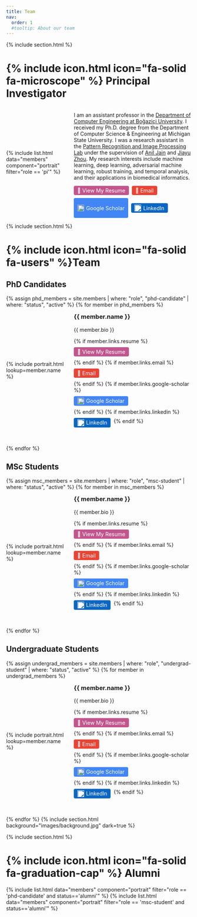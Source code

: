 ```yaml
---
title: Team
nav:
  order: 1
  #tooltip: About our team
---
```


{% include section.html %}

# {% include icon.html icon="fa-solid fa-microscope" %} Principal Investigator

<div style="display: grid; grid-template-columns: 1fr 2fr; gap: 1.5rem; align-items: center;">
  <div>
    {% include list.html data="members" component="portrait" filter="role == 'pi'" %}
  </div>
  <div>
    <p>
    I am an assistant professor in the 
      <a href="https://cmpe.bogazici.edu.tr/" target="_blank" rel="noopener noreferrer">Department of Computer Engineering at Boğaziçi University</a>.
      I received my Ph.D. degree from the Department of Computer Science & Engineering at Michigan State University. 
      I was a research assistant in the <a href="http://biometrics.cse.msu.edu/" target="_blank" rel="noopener noreferrer">Pattern Recognition and Image Processing Lab</a> under the supervision of 
      <a href="https://www.cse.msu.edu/~jain/" target="_blank" rel="noopener noreferrer">Anil Jain</a> and 
      <a href="https://jiayuzhou.github.io/" target="_blank" rel="noopener noreferrer">Jiayu Zhou</a>. 
      My research interests include machine learning, deep learning, adversarial machine learning, robust training, and temporal analysis, and their applications in biomedical informatics.

  </p>

<div style="display: flex; gap: 0.5rem; flex-wrap: wrap; margin-top: 0.5rem;">
  <a href="/files/resume_inci_baytas.pdf" target="_blank" rel="noopener noreferrer"
     style="display: inline-block; padding: 0.25rem 0.6rem; font-size: 0.9rem; background-color: #c2558d; color: white; border-radius: 4px; text-decoration: none;">
    📄 View My Resume
  </a>
      <a href="mailto:inci.baytas@bogazici.edu.tr" 
         style="display: inline-flex; align-items: center; padding: 0.25rem 0.6rem; font-size: 0.9rem; background-color: #EA4335; color: white; border-radius: 4px; text-decoration: none;">
        📧 Email
      </a>
      <a href="https://scholar.google.com/citations?user=ELxSraIAAAAJ&hl=en" 
         target="_blank" rel="noopener noreferrer"
         style="display: inline-flex; align-items: center; padding: 0.25rem 0.6rem; font-size: 0.9rem; background-color: #4285F4; color: white; border-radius: 4px; text-decoration: none;">
        <img src="https://cdn.jsdelivr.net/gh/simple-icons/simple-icons/icons/googlescholar.svg" 
             alt="Google Scholar" width="18" style="vertical-align: middle; margin-right: 6px;">
        Google Scholar
      </a>

  <a href="https://www.linkedin.com/in/inci-m-baytas-00994a22/"
         target="_blank" rel="noopener noreferrer"
         style="display: inline-flex; align-items: center; padding: 0.25rem 0.6rem; font-size: 0.9rem; background-color: #0A66C2; color: white; border-radius: 4px; text-decoration: none;">
        <img src="https://cdn.jsdelivr.net/gh/simple-icons/simple-icons/icons/linkedin.svg"
             alt="LinkedIn" width="18" style="vertical-align: middle; margin-right: 6px; filter: brightness(0) invert(1);">
        LinkedIn
      </a>
  </div>
    
  </div>
</div>






{% include section.html %}

# {% include icon.html icon="fa-solid fa-users" %}Team

## PhD Candidates

{% assign phd_members = site.members | where: "role", "phd-candidate" | where: "status", "active" %}
{% for member in phd_members %}
<div style="display: grid; grid-template-columns: 1fr 2fr; gap: 1.5rem; align-items: center; margin-bottom: 3rem;">
  <div>
    {% include portrait.html lookup=member.name %}
  </div>
  <div>
    <h3 style="margin-top: 0;">{{ member.name }}</h3>
    <p>
      {{ member.bio }} 
    </p>
    <div style="display: flex; gap: 0.5rem; flex-wrap: wrap; margin-top: 0.5rem;">
      {% if member.links.resume %}
      <a href="{{ member.links.resume }}" target="_blank" rel="noopener noreferrer"
         style="display: inline-block; padding: 0.25rem 0.6rem; font-size: 0.9rem; background-color: #c2558d; color: white; border-radius: 4px; text-decoration: none;">
        📄 View My Resume
      </a>
      {% endif %}
      {% if member.links.email %}
      <a href="mailto:{{ member.links.email }}" 
         style="display: inline-flex; align-items: center; padding: 0.25rem 0.6rem; font-size: 0.9rem; background-color: #EA4335; color: white; border-radius: 4px; text-decoration: none;">
        📧 Email
      </a>
      {% endif %}
      {% if member.links.google-scholar %}
      <a href="{{ member.links.google-scholar }}" 
         target="_blank" rel="noopener noreferrer"
         style="display: inline-flex; align-items: center; padding: 0.25rem 0.6rem; font-size: 0.9rem; background-color: #4285F4; color: white; border-radius: 4px; text-decoration: none;">
        <img src="https://cdn.jsdelivr.net/gh/simple-icons/simple-icons/icons/googlescholar.svg" 
             alt="Google Scholar" width="18" style="vertical-align: middle; margin-right: 6px;">
        Google Scholar
      </a>
      {% endif %}
      {% if member.links.linkedin %}
      <a href="{{ member.links.linkedin }}"
         target="_blank" rel="noopener noreferrer"
         style="display: inline-flex; align-items: center; padding: 0.25rem 0.6rem; font-size: 0.9rem; background-color: #0A66C2; color: white; border-radius: 4px; text-decoration: none;">
        <img src="https://cdn.jsdelivr.net/gh/simple-icons/simple-icons/icons/linkedin.svg"
             alt="LinkedIn" width="18" style="vertical-align: middle; margin-right: 6px; filter: brightness(0) invert(1);">
        LinkedIn
      </a>
      {% endif %}
    </div>
  </div>
</div>
{% endfor %}

## MSc Students

{% assign msc_members = site.members | where: "role", "msc-student" | where: "status", "active" %}
{% for member in msc_members %}
<div style="display: grid; grid-template-columns: 1fr 2fr; gap: 1.5rem; align-items: center; margin-bottom: 3rem;">
  <div>
    {% include portrait.html lookup=member.name %}
  </div>
  <div>
    <h3 style="margin-top: 0;">{{ member.name }}</h3>
    <p>
      {{ member.bio }} 
    </p>
    <div style="display: flex; gap: 0.5rem; flex-wrap: wrap; margin-top: 0.5rem;">
      {% if member.links.resume %}
      <a href="{{ member.links.resume }}" target="_blank" rel="noopener noreferrer"
         style="display: inline-block; padding: 0.25rem 0.6rem; font-size: 0.9rem; background-color: #c2558d; color: white; border-radius: 4px; text-decoration: none;">
        📄 View My Resume
      </a>
      {% endif %}
      {% if member.links.email %}
      <a href="mailto:{{ member.links.email }}" 
         style="display: inline-flex; align-items: center; padding: 0.25rem 0.6rem; font-size: 0.9rem; background-color: #EA4335; color: white; border-radius: 4px; text-decoration: none;">
        📧 Email
      </a>
      {% endif %}
      {% if member.links.google-scholar %}
      <a href="{{ member.links.google-scholar }}" 
         target="_blank" rel="noopener noreferrer"
         style="display: inline-flex; align-items: center; padding: 0.25rem 0.6rem; font-size: 0.9rem; background-color: #4285F4; color: white; border-radius: 4px; text-decoration: none;">
        <img src="https://cdn.jsdelivr.net/gh/simple-icons/simple-icons/icons/googlescholar.svg" 
             alt="Google Scholar" width="18" style="vertical-align: middle; margin-right: 6px;">
        Google Scholar
      </a>
      {% endif %}
      {% if member.links.linkedin %}
      <a href="{{ member.links.linkedin }}"
         target="_blank" rel="noopener noreferrer"
         style="display: inline-flex; align-items: center; padding: 0.25rem 0.6rem; font-size: 0.9rem; background-color: #0A66C2; color: white; border-radius: 4px; text-decoration: none;">
        <img src="https://cdn.jsdelivr.net/gh/simple-icons/simple-icons/icons/linkedin.svg"
             alt="LinkedIn" width="18" style="vertical-align: middle; margin-right: 6px; filter: brightness(0) invert(1);">
        LinkedIn
      </a>
      {% endif %}
    </div>
  </div>
</div>
{% endfor %}

## Undergraduate Students

{% assign undergrad_members = site.members | where: "role", "undergrad-student" | where: "status", "active" %}
{% for member in undergrad_members %}
<div style="display: grid; grid-template-columns: 1fr 2fr; gap: 1.5rem; align-items: center; margin-bottom: 3rem;">
  <div>
    {% include portrait.html lookup=member.name %}
  </div>
  <div>
    <h3 style="margin-top: 0;">{{ member.name }}</h3>
    <p>
      {{ member.bio }} 
    </p>
    <div style="display: flex; gap: 0.5rem; flex-wrap: wrap; margin-top: 0.5rem;">
      {% if member.links.resume %}
      <a href="{{ member.links.resume }}" target="_blank" rel="noopener noreferrer"
         style="display: inline-block; padding: 0.25rem 0.6rem; font-size: 0.9rem; background-color: #c2558d; color: white; border-radius: 4px; text-decoration: none;">
        📄 View My Resume
      </a>
      {% endif %}
      {% if member.links.email %}
      <a href="mailto:{{ member.links.email }}" 
         style="display: inline-flex; align-items: center; padding: 0.25rem 0.6rem; font-size: 0.9rem; background-color: #EA4335; color: white; border-radius: 4px; text-decoration: none;">
        📧 Email
      </a>
      {% endif %}
      {% if member.links.google-scholar %}
      <a href="{{ member.links.google-scholar }}" 
         target="_blank" rel="noopener noreferrer"
         style="display: inline-flex; align-items: center; padding: 0.25rem 0.6rem; font-size: 0.9rem; background-color: #4285F4; color: white; border-radius: 4px; text-decoration: none;">
        <img src="https://cdn.jsdelivr.net/gh/simple-icons/simple-icons/icons/googlescholar.svg" 
             alt="Google Scholar" width="18" style="vertical-align: middle; margin-right: 6px;">
        Google Scholar
      </a>
      {% endif %}
      {% if member.links.linkedin %}
      <a href="{{ member.links.linkedin }}"
         target="_blank" rel="noopener noreferrer"
         style="display: inline-flex; align-items: center; padding: 0.25rem 0.6rem; font-size: 0.9rem; background-color: #0A66C2; color: white; border-radius: 4px; text-decoration: none;">
        <img src="https://cdn.jsdelivr.net/gh/simple-icons/simple-icons/icons/linkedin.svg"
             alt="LinkedIn" width="18" style="vertical-align: middle; margin-right: 6px; filter: brightness(0) invert(1);">
        LinkedIn
      </a>
      {% endif %}
    </div>
  </div>
</div>
{% endfor %}
{% include section.html background="images/background.jpg" dark=true %}

{% include section.html %}

# {% include icon.html icon="fa-solid fa-graduation-cap" %} Alumni 
{% include list.html data="members" component="portrait" filter="role == 'phd-candidate' and status=='alumni'" %}
{% include list.html data="members" component="portrait" filter="role == 'msc-student' and status=='alumni'" %}



